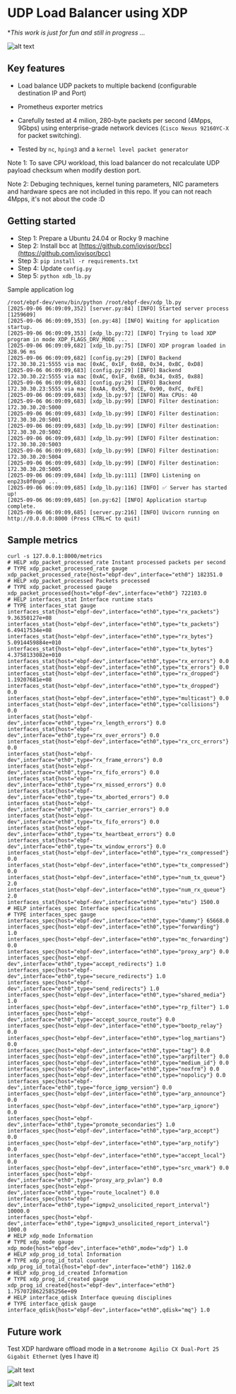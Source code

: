 # UDP Load Balancer using XDP

**This work is just for fun and still in progress ...*

![alt text](xdp-lb-grafana.png "grafana")


## Key features

- Load balance UDP packets to multiple backend (configurable destination IP and Port)
- Prometheus exporter metrics
- Carefully tested at 4 milion, 280-byte packets per second (4Mpps, 9Gbps) using enterprise-grade network devices (`Cisco Nexus 92160YC-X` for packet switching).

- Tested by `nc`, `hping3` and a `kernel level packet generator`

Note 1: To save CPU workload, this load balancer do not recalculate UDP payload checksum when modify destion port.

Note 2: Debuging techniques, kernel tuning parameters, NIC parameters and hardware specs are not included in this repo. If you can not reach 4Mpps, it's not about the code :D

## Getting started

- Step 1: Prepare a Ubuntu 24.04 or Rocky 9 machine
- Step 2: Install bcc at [https://github.com/iovisor/bcc](https://github.com/iovisor/bcc)
- Step 3: `pip install -r requirements.txt`
- Step 4: Update `config.py`
- Step 5: `python xdb_lb.py`

Sample application log

```
/root/ebpf-dev/venv/bin/python /root/ebpf-dev/xdp_lb.py 
[2025-09-06 06:09:09,352] [server.py:84] [INFO] Started server process [1259609]
[2025-09-06 06:09:09,353] [on.py:48] [INFO] Waiting for application startup.
[2025-09-06 06:09:09,353] [xdp_lb.py:72] [INFO] Trying to load XDP program in mode XDP_FLAGS_DRV_MODE ...
[2025-09-06 06:09:09,682] [xdp_lb.py:75] [INFO] XDP program loaded in 328.96 ms
[2025-09-06 06:09:09,682] [config.py:29] [INFO] Backend 172.30.30.21:5555 via mac [0xAC, 0x1F, 0x6B, 0x34, 0xBC, 0xD8]
[2025-09-06 06:09:09,683] [config.py:29] [INFO] Backend 172.30.30.22:5555 via mac [0xAC, 0x1F, 0x6B, 0x34, 0x85, 0x88]
[2025-09-06 06:09:09,683] [config.py:29] [INFO] Backend 172.30.30.23:5555 via mac [0xAA, 0x59, 0xCE, 0x90, 0xFC, 0xFE]
[2025-09-06 06:09:09,683] [xdp_lb.py:97] [INFO] Max CPUs: 40
[2025-09-06 06:09:09,683] [xdp_lb.py:99] [INFO] Filter destination: 172.30.30.20:5000
[2025-09-06 06:09:09,683] [xdp_lb.py:99] [INFO] Filter destination: 172.30.30.20:5001
[2025-09-06 06:09:09,683] [xdp_lb.py:99] [INFO] Filter destination: 172.30.30.20:5002
[2025-09-06 06:09:09,683] [xdp_lb.py:99] [INFO] Filter destination: 172.30.30.20:5003
[2025-09-06 06:09:09,683] [xdp_lb.py:99] [INFO] Filter destination: 172.30.30.20:5004
[2025-09-06 06:09:09,683] [xdp_lb.py:99] [INFO] Filter destination: 172.30.30.20:5005
[2025-09-06 06:09:09,684] [xdp_lb.py:111] [INFO] Listening on enp23s0f0np0 ...
[2025-09-06 06:09:09,685] [xdp_lb.py:116] [INFO] ✅ Server has started up!
[2025-09-06 06:09:09,685] [on.py:62] [INFO] Application startup complete.
[2025-09-06 06:09:09,685] [server.py:216] [INFO] Uvicorn running on http://0.0.0.0:8000 (Press CTRL+C to quit)
```

## Sample metrics

```
curl -s 127.0.0.1:8000/metrics
# HELP xdp_packet_processed_rate Instant processed packets per second
# TYPE xdp_packet_processed_rate gauge
xdp_packet_processed_rate{host="ebpf-dev",interface="eth0"} 182351.0
# HELP xdp_packet_processed Packets processed
# TYPE xdp_packet_processed gauge
xdp_packet_processed{host="ebpf-dev",interface="eth0"} 722103.0
# HELP interfaces_stat Interface runtime stats
# TYPE interfaces_stat gauge
interfaces_stat{host="ebpf-dev",interface="eth0",type="rx_packets"} 9.36350127e+08
interfaces_stat{host="ebpf-dev",interface="eth0",type="tx_packets"} 6.49417534e+08
interfaces_stat{host="ebpf-dev",interface="eth0",type="rx_bytes"} 5.0914459884e+010
interfaces_stat{host="ebpf-dev",interface="eth0",type="tx_bytes"} 4.3758133082e+010
interfaces_stat{host="ebpf-dev",interface="eth0",type="rx_errors"} 0.0
interfaces_stat{host="ebpf-dev",interface="eth0",type="tx_errors"} 0.0
interfaces_stat{host="ebpf-dev",interface="eth0",type="rx_dropped"} 1.19207681e+08
interfaces_stat{host="ebpf-dev",interface="eth0",type="tx_dropped"} 0.0
interfaces_stat{host="ebpf-dev",interface="eth0",type="multicast"} 0.0
interfaces_stat{host="ebpf-dev",interface="eth0",type="collisions"} 0.0
interfaces_stat{host="ebpf-dev",interface="eth0",type="rx_length_errors"} 0.0
interfaces_stat{host="ebpf-dev",interface="eth0",type="rx_over_errors"} 0.0
interfaces_stat{host="ebpf-dev",interface="eth0",type="rx_crc_errors"} 0.0
interfaces_stat{host="ebpf-dev",interface="eth0",type="rx_frame_errors"} 0.0
interfaces_stat{host="ebpf-dev",interface="eth0",type="rx_fifo_errors"} 0.0
interfaces_stat{host="ebpf-dev",interface="eth0",type="rx_missed_errors"} 0.0
interfaces_stat{host="ebpf-dev",interface="eth0",type="tx_aborted_errors"} 0.0
interfaces_stat{host="ebpf-dev",interface="eth0",type="tx_carrier_errors"} 0.0
interfaces_stat{host="ebpf-dev",interface="eth0",type="tx_fifo_errors"} 0.0
interfaces_stat{host="ebpf-dev",interface="eth0",type="tx_heartbeat_errors"} 0.0
interfaces_stat{host="ebpf-dev",interface="eth0",type="tx_window_errors"} 0.0
interfaces_stat{host="ebpf-dev",interface="eth0",type="rx_compressed"} 0.0
interfaces_stat{host="ebpf-dev",interface="eth0",type="tx_compressed"} 0.0
interfaces_stat{host="ebpf-dev",interface="eth0",type="num_tx_queue"} 2.0
interfaces_stat{host="ebpf-dev",interface="eth0",type="num_rx_queue"} 2.0
interfaces_stat{host="ebpf-dev",interface="eth0",type="mtu"} 1500.0
# HELP interfaces_spec Interface specifications
# TYPE interfaces_spec gauge
interfaces_spec{host="ebpf-dev",interface="eth0",type="dummy"} 65668.0
interfaces_spec{host="ebpf-dev",interface="eth0",type="forwarding"} 1.0
interfaces_spec{host="ebpf-dev",interface="eth0",type="mc_forwarding"} 0.0
interfaces_spec{host="ebpf-dev",interface="eth0",type="proxy_arp"} 0.0
interfaces_spec{host="ebpf-dev",interface="eth0",type="accept_redirects"} 1.0
interfaces_spec{host="ebpf-dev",interface="eth0",type="secure_redirects"} 1.0
interfaces_spec{host="ebpf-dev",interface="eth0",type="send_redirects"} 1.0
interfaces_spec{host="ebpf-dev",interface="eth0",type="shared_media"} 1.0
interfaces_spec{host="ebpf-dev",interface="eth0",type="rp_filter"} 1.0
interfaces_spec{host="ebpf-dev",interface="eth0",type="accept_source_route"} 0.0
interfaces_spec{host="ebpf-dev",interface="eth0",type="bootp_relay"} 0.0
interfaces_spec{host="ebpf-dev",interface="eth0",type="log_martians"} 0.0
interfaces_spec{host="ebpf-dev",interface="eth0",type="tag"} 0.0
interfaces_spec{host="ebpf-dev",interface="eth0",type="arpfilter"} 0.0
interfaces_spec{host="ebpf-dev",interface="eth0",type="medium_id"} 0.0
interfaces_spec{host="ebpf-dev",interface="eth0",type="noxfrm"} 0.0
interfaces_spec{host="ebpf-dev",interface="eth0",type="nopolicy"} 0.0
interfaces_spec{host="ebpf-dev",interface="eth0",type="force_igmp_version"} 0.0
interfaces_spec{host="ebpf-dev",interface="eth0",type="arp_announce"} 0.0
interfaces_spec{host="ebpf-dev",interface="eth0",type="arp_ignore"} 0.0
interfaces_spec{host="ebpf-dev",interface="eth0",type="promote_secondaries"} 1.0
interfaces_spec{host="ebpf-dev",interface="eth0",type="arp_accept"} 0.0
interfaces_spec{host="ebpf-dev",interface="eth0",type="arp_notify"} 0.0
interfaces_spec{host="ebpf-dev",interface="eth0",type="accept_local"} 0.0
interfaces_spec{host="ebpf-dev",interface="eth0",type="src_vmark"} 0.0
interfaces_spec{host="ebpf-dev",interface="eth0",type="proxy_arp_pvlan"} 0.0
interfaces_spec{host="ebpf-dev",interface="eth0",type="route_localnet"} 0.0
interfaces_spec{host="ebpf-dev",interface="eth0",type="igmpv2_unsolicited_report_interval"} 10000.0
interfaces_spec{host="ebpf-dev",interface="eth0",type="igmpv3_unsolicited_report_interval"} 1000.0
# HELP xdp_mode Information
# TYPE xdp_mode gauge
xdp_mode{host="ebpf-dev",interface="eth0",mode="xdp"} 1.0
# HELP xdp_prog_id_total Information
# TYPE xdp_prog_id_total counter
xdp_prog_id_total{host="ebpf-dev",interface="eth0"} 1162.0
# HELP xdp_prog_id_created Information
# TYPE xdp_prog_id_created gauge
xdp_prog_id_created{host="ebpf-dev",interface="eth0"} 1.7570728622585256e+09
# HELP interface_qdisk Interface queuing disciplines
# TYPE interface_qdisk gauge
interface_qdisk{host="ebpf-dev",interface="eth0",qdisk="mq"} 1.0
```

## Future work

Test XDP hardware offload mode in a `Netronome Agilio CX Dual-Port 25 Gigabit Ethernet` (yes I have it)

![alt text](smartnic.jpg "smartnic")

![alt text](smartnic_2.jpg "smartnic_2")
